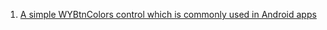 1.  [A simple WYBtnColors control which is commonly used in Android apps ](https://github.com/androllen/CCUWPToolkit/blob/master/Controls/WYBtnColors.md) 
